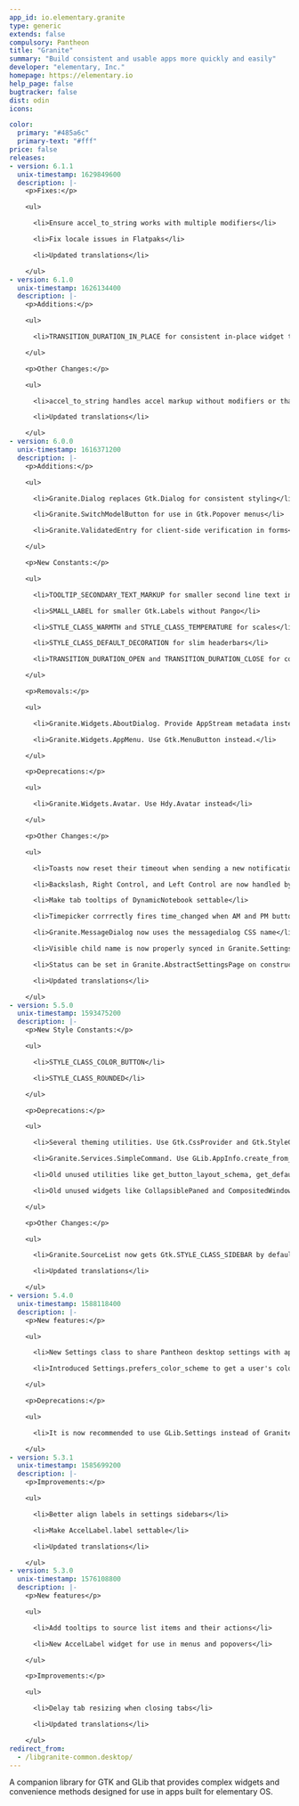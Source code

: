 ```yaml
---
app_id: io.elementary.granite
type: generic
extends: false
compulsory: Pantheon
title: "Granite"
summary: "Build consistent and usable apps more quickly and easily"
developer: "elementary, Inc."
homepage: https://elementary.io
help_page: false
bugtracker: false
dist: odin
icons:

color:
  primary: "#485a6c"
  primary-text: "#fff"
price: false
releases:
- version: 6.1.1
  unix-timestamp: 1629849600
  description: |-
    <p>Fixes:</p>

    <ul>

      <li>Ensure accel_to_string works with multiple modifiers</li>

      <li>Fix locale issues in Flatpaks</li>

      <li>Updated translations</li>

    </ul>
- version: 6.1.0
  unix-timestamp: 1626134400
  description: |-
    <p>Additions:</p>

    <ul>

      <li>TRANSITION_DURATION_IN_PLACE for consistent in-place widget transformations</li>

    </ul>

    <p>Other Changes:</p>

    <ul>

      <li>accel_to_string handles accel markup without modifiers or that are only modifiers</li>

      <li>Updated translations</li>

    </ul>
- version: 6.0.0
  unix-timestamp: 1616371200
  description: |-
    <p>Additions:</p>

    <ul>

      <li>Granite.Dialog replaces Gtk.Dialog for consistent styling</li>

      <li>Granite.SwitchModelButton for use in Gtk.Popover menus</li>

      <li>Granite.ValidatedEntry for client-side verification in forms</li>

    </ul>

    <p>New Constants:</p>

    <ul>

      <li>TOOLTIP_SECONDARY_TEXT_MARKUP for smaller second line text in Gtk.Tooltips</li>

      <li>SMALL_LABEL for smaller Gtk.Labels without Pango</li>

      <li>STYLE_CLASS_WARMTH and STYLE_CLASS_TEMPERATURE for scales</li>

      <li>STYLE_CLASS_DEFAULT_DECORATION for slim headerbars</li>

      <li>TRANSITION_DURATION_OPEN and TRANSITION_DURATION_CLOSE for consistent animations</li>

    </ul>

    <p>Removals:</p>

    <ul>

      <li>Granite.Widgets.AboutDialog. Provide AppStream metadata instead.</li>

      <li>Granite.Widgets.AppMenu. Use Gtk.MenuButton instead.</li>

    </ul>

    <p>Deprecations:</p>

    <ul>

      <li>Granite.Widgets.Avatar. Use Hdy.Avatar instead</li>

    </ul>

    <p>Other Changes:</p>

    <ul>

      <li>Toasts now reset their timeout when sending a new notification and the timeout is stopped while hovering</li>

      <li>Backslash, Right Control, and Left Control are now handled by accel_to_string</li>

      <li>Make tab tooltips of DynamicNotebook settable</li>

      <li>Timepicker corrrectly fires time_changed when AM and PM buttons are selected</li>

      <li>Granite.MessageDialog now uses the messagedialog CSS name</li>

      <li>Visible child name is now properly synced in Granite.SettingsSidebar</li>

      <li>Status can be set in Granite.AbstractSettingsPage on construct</li>

      <li>Updated translations</li>

    </ul>
- version: 5.5.0
  unix-timestamp: 1593475200
  description: |-
    <p>New Style Constants:</p>

    <ul>

      <li>STYLE_CLASS_COLOR_BUTTON</li>

      <li>STYLE_CLASS_ROUNDED</li>

    </ul>

    <p>Deprecations:</p>

    <ul>

      <li>Several theming utilities. Use Gtk.CssProvider and Gtk.StyleContext instead</li>

      <li>Granite.Services.SimpleCommand. Use GLib.AppInfo.create_from_commandline instead</li>

      <li>Old unused utilities like get_button_layout_schema, get_default_close_button_position, and Granite.Services.Paths</li>

      <li>Old unused widgets like CollapsiblePaned and CompositedWindow</li>

    </ul>

    <p>Other Changes:</p>

    <ul>

      <li>Granite.SourceList now gets Gtk.STYLE_CLASS_SIDEBAR by default</li>

      <li>Updated translations</li>

    </ul>
- version: 5.4.0
  unix-timestamp: 1588118400
  description: |-
    <p>New features:</p>

    <ul>

      <li>New Settings class to share Pantheon desktop settings with apps</li>

      <li>Introduced Settings.prefers_color_scheme to get a user's color scheme preference, i.e. for a dark style</li>

    </ul>

    <p>Deprecations:</p>

    <ul>

      <li>It is now recommended to use GLib.Settings instead of Granite.Services.Settings</li>

    </ul>
- version: 5.3.1
  unix-timestamp: 1585699200
  description: |-
    <p>Improvements:</p>

    <ul>

      <li>Better align labels in settings sidebars</li>

      <li>Make AccelLabel.label settable</li>

      <li>Updated translations</li>

    </ul>
- version: 5.3.0
  unix-timestamp: 1576108800
  description: |-
    <p>New features</p>

    <ul>

      <li>Add tooltips to source list items and their actions</li>

      <li>New AccelLabel widget for use in menus and popovers</li>

    </ul>

    <p>Improvements:</p>

    <ul>

      <li>Delay tab resizing when closing tabs</li>

      <li>Updated translations</li>

    </ul>
redirect_from:
  - /libgranite-common.desktop/
---
```


<p>A companion library for GTK and GLib that provides complex widgets and convenience methods designed for use in apps built for elementary OS.</p>